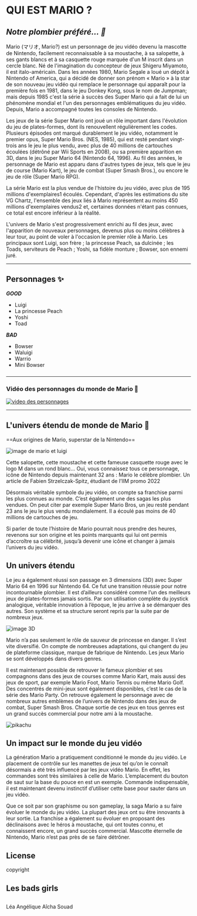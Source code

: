 # QUI EST MARIO ?
## _Notre plombier préféré... 💛_ 

Mario (マリオ, Mario?) est un personnage de jeu vidéo devenu la mascotte de Nintendo, facilement reconnaissable à sa moustache, à sa salopette, à ses gants blancs et à sa casquette rouge marquée d'un M inscrit dans un cercle blanc. Né de l'imagination du concepteur de jeux Shigeru Miyamoto, il est italo-américain. Dans les années 1980, Mario Segale a loué un dépôt à Nintendo of America, qui a décidé de donner son prénom « Mario » à la star de son nouveau jeu vidéo qui remplace le personnage qui apparaît pour la première fois en 1981, dans le jeu Donkey Kong, sous le nom de Jumpman; mais depuis 1985 c'est la série à succès des Super Mario qui a fait de lui un phénomène mondial et l'un des personnages emblématiques du jeu vidéo. Depuis, Mario a accompagné toutes les consoles de Nintendo.

Les jeux de la série Super Mario ont joué un rôle important dans l'évolution du jeu de plates-formes, dont ils renouvellent régulièrement les codes. Plusieurs épisodes ont marqué durablement le jeu vidéo, notamment le premier opus, Super Mario Bros. (NES, 1985), qui est resté pendant vingt-trois ans le jeu le plus vendu, avec plus de 40 millions de cartouches écoulées (détrôné par Wii Sports en 2008), ou sa première apparition en 3D, dans le jeu Super Mario 64 (Nintendo 64, 1996). Au fil des années, le personnage de Mario est apparu dans d'autres types de jeux, tels que le jeu de course (Mario Kart), le jeu de combat (Super Smash Bros.), ou encore le jeu de rôle (Super Mario RPG).

La série Mario est la plus vendue de l'histoire du jeu vidéo, avec plus de 195 millions d'exemplaires1 écoulés. Cependant, d'après les estimations du site VG Chartz, l'ensemble des jeux liés à Mario représentent au moins 450 millions d'exemplaires vendus2 et, certaines données n'étant pas connues, ce total est encore inférieur à la réalité.

L'univers de Mario s'est progressivement enrichi au fil des jeux, avec l'apparition de nouveaux personnages, devenus plus ou moins célèbres à leur tour, au point de voler à l'occasion le premier rôle à Mario. Les principaux sont Luigi, son frère ; la princesse Peach, sa dulcinée ; les Toads, serviteurs de Peach ; Yoshi, sa fidèle monture ; Bowser, son ennemi juré.

-----

## Personnages ✨    
**_GOOD_**
- Luigi
- La princesse Peach
- Yoshi
- Toad





                  

**_BAD_**

- Bowser
- Waluigi
- Warrio
- Mini Bowser


### 


-----




### Vidéo des personnages du monde de Mario 🍧




[![video des personnages](https://data.topquizz.com/distant/quizz/big/5/4/7/8/98745_94a5479004.jpg)](https://www.youtube.com/watch?v=1GiexIP3Y6A
)


-----
## L'univers étendu de monde de Mario 🧠

==Aux origines de Mario, superstar de la Nintendo==

![image de mario et luigi](https://www.iim.fr/ecole-web/wp-content/uploads/2018/01/UNE-mario-nintendo-luigi-jeu.jpeg)


Cette salopette, cette moustache et cette fameuse casquette rouge avec le logo M dans un rond blanc… Oui, vous connaissez tous ce personnage, icône de Nintendo depuis maintenant 32 ans : Mario le célèbre plombier.
Un article de Fabien Strzelczak-Spitz, étudiant de l’IIM promo 2022

Désormais véritable symbole du jeu vidéo, on compte sa franchise parmi les plus connues au monde. C’est également une des sagas les plus vendues. On peut citer par exemple Super Mario Bros, un jeu resté pendant 23 ans le jeu le plus vendu mondialement. Il a écoulé pas moins de 40 millions de cartouches de jeu.

Si parler de toute l’histoire de Mario pourrait nous prendre des heures, revenons sur son origine et les points marquants qui lui ont permis d’accroître sa célébrité, jusqu’à devenir une icône et changer à jamais l’univers du jeu vidéo.






## Un univers étendu

Le jeu a également réussi son passage en 3 dimensions (3D) avec Super Mario 64 en 1996 sur Nintendo 64. Ce fut une transition réussie pour notre incontournable plombier. Il est d’ailleurs considéré comme l’un des meilleurs jeux de plates-formes jamais sortis. Par son utilisation complète du joystick analogique, véritable innovation à l’époque, le jeu arrive à se démarquer des autres. Son système et sa structure seront repris par la suite par de nombreux jeux.


![image 3D](https://www.iim.fr/ecole-web/wp-content/uploads/2018/01/super-mario-64.jpg)

Mario n’a pas seulement le rôle de sauveur de princesse en danger. Il s’est vite diversifié. On compte de nombreuses adaptations, qui changent du jeu de plateforme classique, marque de fabrique de Nintendo. Les jeux Mario se sont développés dans divers genres.

Il est maintenant possible de retrouver le fameux plombier et ses compagnons dans des jeux de courses comme Mario Kart, mais aussi des jeux de sport, par exemple Mario Foot, Mario Tennis ou même Mario Golf. Des concentrés de mini-jeux sont également disponibles, c’est le cas de la série des Mario Party. On retrouve également le personnage avec de nombreux autres emblèmes de l’univers de Nintendo dans des jeux de combat, Super Smash Bros. Chaque sortie de ces jeux en tous genres est un grand succès commercial pour notre ami à la moustache.

 ![pikachu](https://www.iim.fr/ecole-web/wp-content/uploads/2018/01/super-smash-bros.jpg)

##  Un impact sur le monde du jeu vidéo


La génération Mario a pratiquement conditionné le monde du jeu vidéo. Le placement de contrôle sur les manettes de jeux tel qu’on le connaît désormais a été très influencé par les jeux vidéo Mario. En effet, les commandes sont très similaires à celle de Mario. L’emplacement du bouton de saut sur la base du pouce en est un exemple. Commande indispensable, il est maintenant devenu instinctif d’utiliser cette base pour sauter dans un jeu vidéo.

Que ce soit par son graphisme ou son gameplay, la saga Mario a su faire évoluer le monde du jeu vidéo. La plupart des jeux ont su être innovants à leur sortie. La franchise a également su évoluer en proposant des déclinaisons avec le héros à moustache, qui ont toutes connu, et connaissent encore, un grand succès commercial. Mascotte éternelle de Nintendo, Mario n’est pas près de se faire détrôner.








## License

copyright 

## Les bads girls

##
Léa
Angélique
Aîcha
Souad



 
